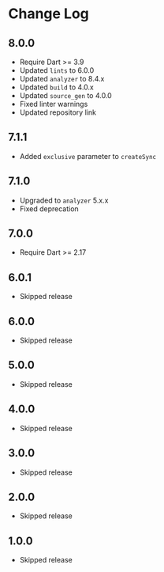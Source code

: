 # Change Log

## 8.0.0

* Require Dart >= 3.9
* Updated `lints` to 6.0.0
* Updated `analyzer` to 8.4.x
* Updated `build` to 4.0.x
* Updated `source_gen` to 4.0.0
* Fixed linter warnings
* Updated repository link

## 7.1.1

* Added `exclusive` parameter to `createSync`

## 7.1.0

* Upgraded to `analyzer` 5.x.x
* Fixed deprecation

## 7.0.0

* Require Dart >= 2.17

## 6.0.1

* Skipped release

## 6.0.0

* Skipped release

## 5.0.0

* Skipped release

## 4.0.0

* Skipped release

## 3.0.0

* Skipped release

## 2.0.0

* Skipped release

## 1.0.0

* Skipped release
